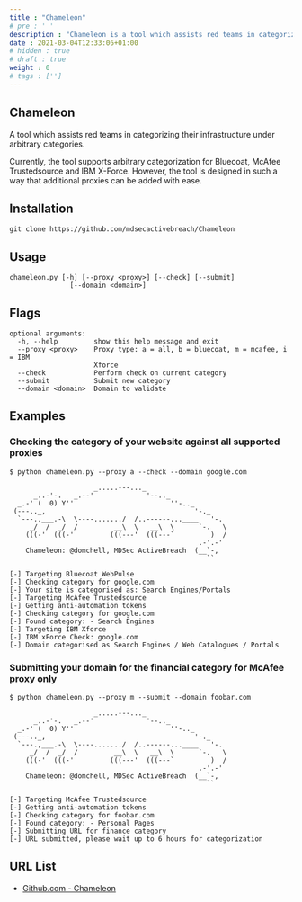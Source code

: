 ```yaml
---
title : "Chameleon"
# pre : ' '
description : "Chameleon is a tool which assists red teams in categorizing their infrastructure under arbitrary categories."
date : 2021-03-04T12:33:06+01:00
# hidden : true
# draft : true
weight : 0
# tags : ['']
---
```


## Chameleon

A tool which assists red teams in categorizing their infrastructure under arbitrary categories.

Currently, the tool supports arbitrary categorization for Bluecoat, McAfee Trustedsource and IBM X-Force. However, the tool is designed in such a way that additional proxies can be added with ease.

## Installation

```plain
git clone https://github.com/mdsecactivebreach/Chameleon
```

## Usage

```plain
chameleon.py [-h] [--proxy <proxy>] [--check] [--submit]
               [--domain <domain>]
```

## Flags

```plain
optional arguments:
  -h, --help         show this help message and exit
  --proxy <proxy>    Proxy type: a = all, b = bluecoat, m = mcafee, i = IBM
                     Xforce
  --check            Perform check on current category
  --submit           Submit new category
  --domain <domain>  Domain to validate
```

## Examples

### Checking the category of your website against all supported proxies

```plain
$ python chameleon.py --proxy a --check --domain google.com

                     _.....---..._
      _..-'-.   _.--'             '--.._
  _.-' (  0) Y''                        ''-.._
 (---.._,                                     '-._
  `---.,___.-\  \----......./  /..------...____   '-.
     _/  /  _/  /         __\  \   __\  \      `-.   \
    (((-'  (((-'         (((---'  (((---`         )  /
                                               .-'.-'
    Chameleon: @domchell, MDSec ActiveBreach  (__`-,
                                                 ``

[-] Targeting Bluecoat WebPulse
[-] Checking category for google.com
[-] Your site is categorised as: Search Engines/Portals
[-] Targeting McAfee Trustedsource
[-] Getting anti-automation tokens
[-] Checking category for google.com
[-] Found category: - Search Engines
[-] Targeting IBM Xforce
[-] IBM xForce Check: google.com
[-] Domain categorised as Search Engines / Web Catalogues / Portals
```

### Submitting your domain for the financial category for McAfee proxy only

```plain
$ python chameleon.py --proxy m --submit --domain foobar.com

                     _.....---..._
      _..-'-.   _.--'             '--.._
  _.-' (  0) Y''                        ''-.._
 (---.._,                                     '-._
  `---.,___.-\  \----......./  /..------...____   '-.
     _/  /  _/  /         __\  \   __\  \      `-.   \
    (((-'  (((-'         (((---'  (((---`         )  /
                                               .-'.-'
    Chameleon: @domchell, MDSec ActiveBreach  (__`-,
                                                 ``

[-] Targeting McAfee Trustedsource
[-] Getting anti-automation tokens
[-] Checking category for foobar.com
[-] Found category: - Personal Pages
[-] Submitting URL for finance category
[-] URL submitted, please wait up to 6 hours for categorization
```

## URL List

- [Github.com - Chameleon](https://github.com/mdsecactivebreach/Chameleon)

